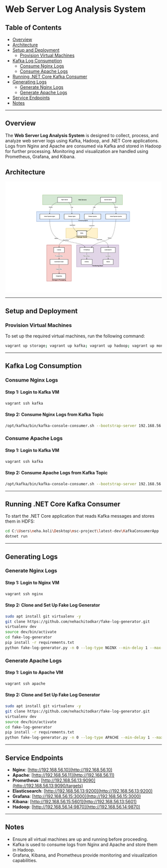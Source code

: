 # Web Server Log Analysis System

## Table of Contents
- [Overview](#overview)
- [Architecture](#architecture)
- [Setup and Deployment](#setup-and-deployment)
  - [Provision Virtual Machines](#provision-virtual-machines)
- [Kafka Log Consumption](#kafka-log-consumption)
  - [Consume Nginx Logs](#consume-nginx-logs)
  - [Consume Apache Logs](#consume-apache-logs)
- [Running .NET Core Kafka Consumer](#running-net-core-kafka-consumer)
- [Generating Logs](#generating-logs)
  - [Generate Nginx Logs](#generate-nginx-logs)
  - [Generate Apache Logs](#generate-apache-logs)
- [Service Endpoints](#service-endpoints)
- [Notes](#notes)

---

## Overview
The **Web Server Log Analysis System** is designed to collect, process, and analyze web server logs using Kafka, Hadoop, and .NET Core applications. Logs from Nginx and Apache are consumed via Kafka and stored in Hadoop for further processing. Monitoring and visualization are handled using Prometheus, Grafana, and Kibana.

## Architecture

![System Architecture](./images/web-server-log-analysis-architecture.png)

---

## Setup and Deployment

### Provision Virtual Machines
To set up the required virtual machines, run the following command:

```sh
vagrant up storage; vagrant up kafka; vagrant up hadoop; vagrant up monitoring; vagrant up nginx; vagrant up apache
```

---

## Kafka Log Consumption
### Consume Nginx Logs
#### Step 1: Login to Kafka VM
```sh
vagrant ssh kafka
```

#### Step 2: Consume Nginx Logs from Kafka Topic
```sh
/opt/kafka/bin/kafka-console-consumer.sh --bootstrap-server 192.168.56.12:9092 --topic nginx-logs --from-beginning
```

### Consume Apache Logs
#### Step 1: Login to Kafka VM
```sh
vagrant ssh kafka
```

#### Step 2: Consume Apache Logs from Kafka Topic
```sh
/opt/kafka/bin/kafka-console-consumer.sh --bootstrap-server 192.168.56.12:9092 --topic apache-logs --from-beginning
```

---

## Running .NET Core Kafka Consumer

To start the .NET Core application that reads Kafka messages and stores them in HDFS:

```sh
cd C:\Users\neha.koli\Desktop\msc-project\latest-dev\KafkaConsumerApp
dotnet run
```

---

## Generating Logs

### Generate Nginx Logs
#### Step 1: Login to Nginx VM
```sh
vagrant ssh nginx
```

#### Step 2: Clone and Set Up Fake Log Generator
```sh
sudo apt install git virtualenv -y
git clone https://github.com/nehachitodkar/fake-log-generator.git
virtualenv dev
source dev/bin/activate
cd fake-log-generator
pip install -r requirements.txt
python fake-log-generator.py -n 0 --log-type NGINX --min-delay 1 --max-delay 100 | sudo tee /var/log/nginx/access.log
```

### Generate Apache Logs
#### Step 1: Login to Apache VM
```sh
vagrant ssh apache
```

#### Step 2: Clone and Set Up Fake Log Generator
```sh
sudo apt install git virtualenv -y
git clone https://github.com/nehachitodkar/fake-log-generator.git
virtualenv dev
source dev/bin/activate
cd fake-log-generator
pip install -r requirements.txt
python fake-log-generator.py -n 0 --log-type APACHE --min-delay 1 --max-delay 100 | sudo tee /var/log/apache2/access.log
```

---

## Service Endpoints
- **Nginx**: [http://192.168.56.10](http://192.168.56.10)
- **Apache**: [http://192.168.56.11](http://192.168.56.11)
- **Prometheus**: [http://192.168.56.13:9090](http://192.168.56.13:9090/targets)
- **Elasticsearch**: [http://192.168.56.13:9200](http://192.168.56.13:9200)
- **Grafana**: [http://192.168.56.15:3000](http://192.168.56.15:3000)
- **Kibana**: [http://192.168.56.15:5601](http://192.168.56.13:5601)
- **Hadoop**: [http://192.168.56.14:9870](http://192.168.56.14:9870)

---

## Notes
- Ensure all virtual machines are up and running before proceeding.
- Kafka is used to consume logs from Nginx and Apache and store them in Hadoop.
- Grafana, Kibana, and Prometheus provide monitoring and visualization capabilities.